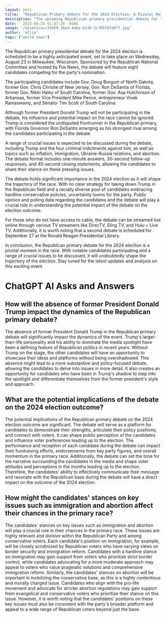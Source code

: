 ```yaml
---
layout: post
title:  "Republican Primary Debate for the 2024 Election: A Pivotal Moment in the Race"
description: "The upcoming Republican primary presidential debate for the 2024 election is set to be a pivotal moment in the race. With notable candidates participating and a range of crucial issues to be discussed, it will undoubtedly shape the trajectory of the election."
date:   2023-08-24 01:07:26 -0400
image: '/assets/acc33459-36e4-4eba-b236-5c705fd7a07f.jpg'
author: 'ellie'
tags: ["world news"]
---
```


The Republican primary presidential debate for the 2024 election is scheduled to be a highly anticipated event, set to take place on Wednesday, August 23 in Milwaukee, Wisconsin. Sponsored by the Republican National Committee and hosted by Fox News, the debate will feature eight candidates competing for the party's nomination.

The participating candidates include Gov. Doug Burgum of North Dakota, former Gov. Chris Christie of New Jersey, Gov. Ron DeSantis of Florida, former Gov. Nikki Haley of South Carolina, former Gov. Asa Hutchinson of Arkansas, former Vice President Mike Pence, entrepreneur Vivek Ramaswamy, and Senator Tim Scott of South Carolina.

Although former President Donald Trump will not be participating in the debate, his influence and potential impact on the race cannot be ignored. Trump is considered the undisputed frontrunner in the Republican primary, with Florida Governor Ron DeSantis emerging as his strongest rival among the candidates participating in the debate.

A range of crucial issues is expected to be discussed during the debate, including Trump and the four criminal indictments against him, as well as topics such as inflation, immigration, Ukraine-Russia relations, and abortion. The debate format includes one-minute answers, 30-second follow-up responses, and 45-second closing statements, allowing the candidates to share their stance on these pressing issues.

The debate holds significant importance in the 2024 election as it will shape the trajectory of the race. With no clear strategy for taking down Trump in the Republican field and a racially diverse pool of candidates embracing hardline conservative policies, uncertainty looms for the party. Public opinion and polling data regarding the candidates and the debate will play a crucial role in understanding the potential impact of the debate on the election outcome.

For those who do not have access to cable, the debate can be streamed live online through various TV streamers like DirecTV, Sling TV, and Hulu + Live TV. Additionally, it is worth noting that a second debate is scheduled for September 27 at the Ronald Reagan Presidential Library.

In conclusion, the Republican primary debate for the 2024 election is a pivotal moment in the race. With notable candidates participating and a range of crucial issues to be discussed, it will undoubtedly shape the trajectory of the election. Stay tuned for the latest updates and analysis on this exciting event.


# ChatGPT AI Asks and Answers
## How will the absence of former President Donald Trump impact the dynamics of the Republican primary debate?
The absence of former President Donald Trump in the Republican primary debate will significantly impact the dynamics of the event. Trump's larger-than-life personality and his ability to dominate the media spotlight have been a defining feature of Republican politics in recent years. Without Trump on the stage, the other candidates will have an opportunity to showcase their ideas and platforms without being overshadowed. This absence might lead to a more substantive and policy-focused debate, allowing the candidates to delve into issues in more detail. It also creates an opportunity for candidates who have been in Trump's shadow to step into the spotlight and differentiate themselves from the former president's style and approach.

## What are the potential implications of the debate on the 2024 election outcome?
The potential implications of the Republican primary debate on the 2024 election outcome are significant. The debate will serve as a platform for candidates to demonstrate their strengths, articulate their policy positions, and connect with voters. It can shape public perception of the candidates and influence voter preferences leading up to the election. The performance and reception of each candidate during the debate can impact their fundraising efforts, endorsements from key party figures, and overall momentum in the primary race. Additionally, the debate can set the tone for the narrative surrounding the candidates in the media and shape voter attitudes and perceptions in the months leading up to the election. Therefore, the candidates' ability to effectively communicate their message and resonate with the Republican base during the debate will have a direct impact on the outcome of the 2024 election.

## How might the candidates' stances on key issues such as immigration and abortion affect their chances in the primary race?
The candidates' stances on key issues such as immigration and abortion will play a crucial role in their chances in the primary race. These issues are highly relevant and divisive within the Republican Party and among conservative voters. Each candidate's position on immigration, for example, will be closely scrutinized by Republican voters who have varying views on border security and immigration reform. Candidates with a hardline stance on immigration may gain support from voters who prioritize strict border control, while candidates advocating for a more moderate approach may appeal to voters who value pragmatic solutions and comprehensive immigration reform. Similarly, the candidates' stances on abortion will be important in mobilizing the conservative base, as this is a highly contentious and morally charged issue. Candidates who align with the pro-life movement and advocate for stricter abortion regulations may gain support from evangelical and conservative voters who prioritize their stance on this issue. However, it is worth noting that the candidates' positions on these key issues must also be consistent with the party's broader platform and appeal to a wide range of Republican voters beyond just the base.

